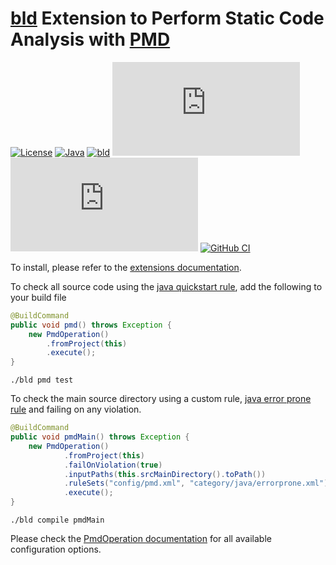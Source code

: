 # [bld](https://rife2.com/bld) Extension to Perform Static Code Analysis with [PMD](https://pmd.github.io/)


[![License](https://img.shields.io/badge/license-Apache%20License%202.0-blue.svg)](https://opensource.org/licenses/Apache-2.0)
[![Java](https://img.shields.io/badge/java-17%2B-blue)](https://www.oracle.com/java/technologies/javase/jdk17-archive-downloads.html)
[![bld](https://img.shields.io/badge/1.7.3-FA9052?label=bld&labelColor=2392FF)](https://rife2.com/bld)
[![Release](https://flat.badgen.net/maven/v/metadata-url/repo.rife2.com/releases/com/uwyn/rife2/bld-pmd/maven-metadata.xml?color=blue)](https://repo.rife2.com/#/releases/com/uwyn/rife2/bld-pmd)
[![Snapshot](https://flat.badgen.net/maven/v/metadata-url/repo.rife2.com/snapshots/com/uwyn/rife2/bld-pmd/maven-metadata.xml?label=snapshot)](https://repo.rife2.com/#/snapshots/com/uwyn/rife2/bld-pmd)
[![GitHub CI](https://github.com/rife2/bld-pmd/actions/workflows/bld.yml/badge.svg)](https://github.com/rife2/bld-pmd/actions/workflows/bld.yml)

To install, please refer to the [extensions documentation](https://github.com/rife2/bld/wiki/Extensions).

To check all source code using the [java quickstart rule](https://pmd.github.io/pmd/pmd_rules_java.html), add the following to your build file

```java
@BuildCommand
public void pmd() throws Exception {
    new PmdOperation()
        .fromProject(this)
        .execute();
}
```

```text
./bld pmd test
```

To check the main source directory using a custom rule, [java error prone rule](https://pmd.github.io/pmd/pmd_rules_java.html) and failing on any violation.

```java
@BuildCommand
public void pmdMain() throws Exception {
    new PmdOperation()
            .fromProject(this)
            .failOnViolation(true)
            .inputPaths(this.srcMainDirectory().toPath())
            .ruleSets("config/pmd.xml", "category/java/errorprone.xml")
            .execute();
}
```

```text
./bld compile pmdMain
```

Please check the [PmdOperation documentation](https://rife2.github.io/bld-pmd/rife/bld/extension/PmdOperation.html#method-summary) for all available configuration options.
